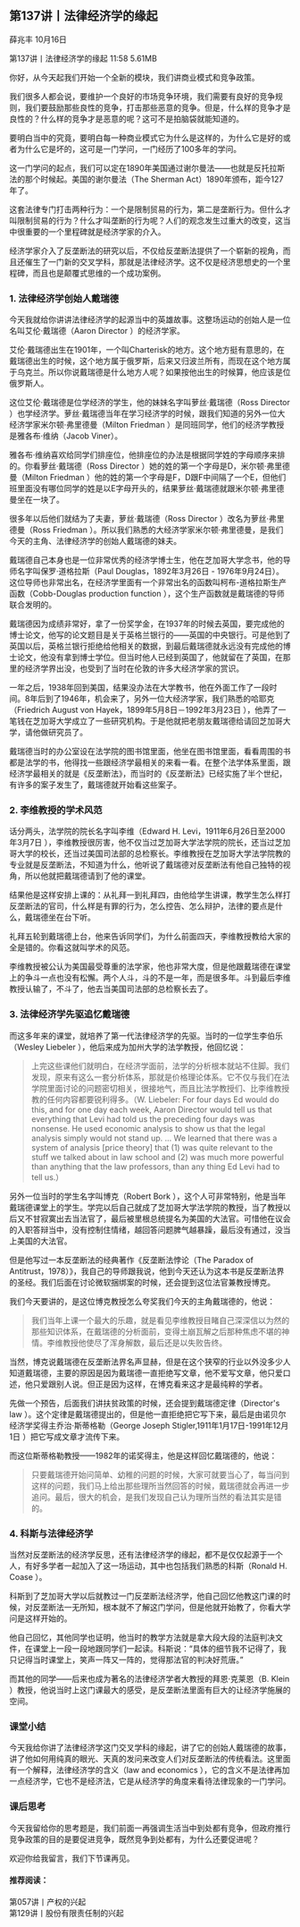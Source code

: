 
## 第137讲丨法律经济学的缘起


薛兆丰
10月16日

第137讲丨法律经济学的缘起
11:58 5.61MB


你好，从今天起我们开始一个全新的模块，我们讲商业模式和竞争政策。

我们很多人都会说，要维护一个良好的市场竞争环境，我们需要有良好的竞争规则，我们要鼓励那些良性的竞争，打击那些恶意的竞争。但是，什么样的竞争才是良性的？什么样的竞争才是恶意的呢？这可不是拍脑袋就能知道的。

要明白当中的究竟，要明白每一种商业模式它为什么是这样的，为什么它是好的或者为什么它是坏的，这可是一门学问，一门经历了100多年的学问。

这一门学问的起点，我们可以定在1890年美国通过谢尔曼法——也就是反托拉斯法的那个时候起。美国的谢尔曼法（The Sherman Act）1890年颁布，距今127年了。

这套法律专门打击两种行为：一个是限制贸易的行为，第二是垄断行为。但什么才叫限制贸易的行为？什么才叫垄断的行为呢？人们的观念发生过重大的改变，这当中很重要的一个里程碑就是经济学家的介入。

经济学家介入了反垄断法的研究以后，不仅给反垄断法提供了一个崭新的视角，而且还催生了一门新的交叉学科，那就是法律经济学。这不仅是经济思想史的一个里程碑，而且也是颠覆式思维的一个成功案例。

### 1. 法律经济学创始人戴瑞德

今天我就给你讲讲法律经济学的起源当中的英雄故事。这整场运动的创始人是一位名叫艾伦·戴瑞德（Aaron Director ）的经济学家。


艾伦·戴瑞德出生在1901年，一个叫Charterisk的地方。这个地方挺有意思的，在戴瑞德出生的时候，这个地方属于俄罗斯，后来又归波兰所有，而现在这个地方属于乌克兰。所以你说戴瑞德是什么地方人呢？如果按他出生的时候算，他应该是位俄罗斯人。

这位艾伦·戴瑞德是位学经济的学生，他的妹妹名字叫萝丝·戴瑞德（Ross Director ）也学经济学。萝丝·戴瑞德当年在学习经济学的时候，跟我们知道的另外一位大经济学家米尔顿·弗里德曼（Milton Friedman ）是同班同学，他们的经济学教授是雅各布·维纳（Jacob Viner）。

雅各布·维纳喜欢给同学们排座位，他排座位的办法是根据同学姓的字母顺序来排的。你看萝丝·戴瑞德（Ross Director ）她的姓的第一个字母是D，米尔顿·弗里德曼（Milton Friedman ）他的姓的第一个字母是F，D跟F中间隔了一个E，但他们班里面没有哪位同学的姓是以E字母开头的，结果萝丝·戴瑞德就跟米尔顿·弗里德曼坐在一块了。

很多年以后他们就结为了夫妻，萝丝·戴瑞德（Ross Director ）改名为萝丝·弗里德曼（Ross Friedman ）。所以我们熟悉的大经济学家米尔顿·弗里德曼，是我们今天的主角、法律经济学的创始人戴瑞德的妹夫。

戴瑞德自己本身也是一位非常优秀的经济学博士生，他在芝加哥大学念书，他的导师名字叫保罗·道格拉斯（Paul Douglas，1892年3月26日 - 1976年9月24日）。这位导师也非常出名，在经济学里面有一个非常出名的函数叫柯布-道格拉斯生产函数（Cobb-Douglas production function ），这个生产函数就是戴瑞德的导师联合发明的。

戴瑞德因为成绩非常好，拿了一份奖学金，在1937年的时候去英国，要完成他的博士论文，他写的论文题目是关于英格兰银行的——英国的中央银行。可是他到了英国以后，英格兰银行拒绝给他相关的数据，到最后戴瑞德就永远没有完成他的博士论文，他没有拿到博士学位。但当时他人已经到英国了，他就留在了英国，在那里的经济学界出没，也受到了当时在伦敦的许多大经济学家的赏识。

一年之后，1938年回到美国，结果没办法在大学教书，他在外面工作了一段时间。8年后到了1946年，机会来了，另外一位大经济学家，我们熟悉的哈耶克（Friedrich August von Hayek，1899年5月8日－1992年3月23日 ），他弄了一笔钱在芝加哥大学成立了一些研究机构。于是他就把老朋友戴瑞德给请回芝加哥大学，请他做研究员了。

戴瑞德当时的办公室设在法学院的图书馆里面，他坐在图书馆里面，看看周围的书都是法学的书，他得找一些跟经济学最相关的来看一看。在整个法学体系里面，跟经济学最相关的就是《反垄断法》，而当时的《反垄断法》已经实施了半个世纪，有许多的案子发生了，戴瑞德就开始看这些案子。

### 2. 李维教授的学术风范

话分两头，法学院的院长名字叫李维（Edward H. Levi，1911年6月26日至2000年3月7日 ），李维教授很厉害，他不仅当过芝加哥大学法学院的院长，还当过芝加哥大学的校长，还当过美国司法部的总检察长。李维教授在芝加哥大学法学院教的专业就是反垄断法，不知道为什么，他听说了戴瑞德对反垄断法有他自己独特的视角，所以他就把戴瑞德请到了他的课堂。

结果他是这样安排上课的：从礼拜一到礼拜四，由他给学生讲课，教学生怎么样打反垄断法的官司，什么样是有罪的行为，怎么控告、怎么辩护，法律的要点是什么，戴瑞德坐在台下听。

礼拜五轮到戴瑞德上台，他来告诉同学们，为什么前面四天，李维教授教给大家的全是错的。你看这就叫学术的风范。

李维教授被公认为美国最受尊重的法学家，他也非常大度，但是他跟戴瑞德在课堂上的争斗一点也没有松懈。两个人斗，斗的不是一年，而是很多年。斗到最后李维教授认输了，不斗了，他去当美国司法部的总检察长去了。

### 3. 法律经济学先驱追忆戴瑞德

而这多年来的课堂，就培养了第一代法律经济学的先驱。当时的一位学生李伯乐（Wesley Liebeler ），他后来成为加州大学的法学教授，他回忆说：

> 上完这些课他们就明白，在经济学面前，法学的分析根本就站不住脚。我们发现，原来有这么一套分析体系，那就是价格理论体系。它不仅与我们在法学院里面讨论的问题密切相关，很接地气，而且比法学教授们、比李维教授教的任何内容都要锐利得多。（W.  Liebeler: For four days Ed would do this, and for one day each week, Aaron Director would tell us that everything that Levi had told us the preceding four days was nonsense. He used economic analysis to show us that the legal analysis simply would not stand up. … We learned that there was a system of analysis [price theory] that (1) was quite relevant to the stuff we talked about in law school and (2) was much more powerful than anything that the law professors, than any thing Ed Levi had to tell us.）

另外一位当时的学生名字叫博克（Robert Bork ），这个人可非常特别，他是当年戴瑞德课堂上的学生。学完以后自己就成了芝加哥大学法学院的教授，当了教授以后又不甘寂寞出去当法官了，最后被里根总统提名为美国的大法官。可惜他在议会的入职答辩当中，没有控制住情绪，越回答问题脾气越暴躁，最后没有通过，没当上美国的大法官。


但是他写过一本反垄断法的经典著作《反垄断法悖论（The Paradox of Antitrust，1978）》，我自己的导师跟我说，他到今天还认为这本书是反垄断法界的圣经。我们后面在讨论微软捆绑案的时候，还会提到这位法官兼教授博克。

我们今天要讲的，是这位博克教授怎么夸奖我们今天的主角戴瑞德的，他说：

> 我们当年上课一个最大的乐趣，就是看见李维教授目睹自己深深信以为然的那些知识体系，在戴瑞德的分析面前，变得土崩瓦解之后那种焦虑不堪的神情。李维教授他使尽了浑身解数，最后还是以失败告终。

当然，博克说戴瑞德在反垄断法界名声显赫，但是在这个狭窄的行业以外没多少人知道戴瑞德，主要的原因是因为戴瑞德一直拒绝写文章，他不爱写文章，他只爱口述，他只爱跟别人说。但正是因为这样，在博克看来这才是最纯粹的学者。

先做一个预告，后面我们讲扶贫政策的时候，还会提到戴瑞德定律（Director's law ）。这个定律是戴瑞德提出的，但是他一直拒绝把它写下来，最后是由诺贝尔经济学奖得主乔治·斯蒂格勒（George Joseph Stigler,1911年1月17日-1991年12月1日 ）把它写成文章才流传下来。

而这位斯蒂格勒教授——1982年的诺奖得主，他是这样回忆戴瑞德的，他说：

> 只要戴瑞德开始问简单、幼稚的问题的时候，大家可就要当心了，每当问到这样的问题，我们马上给出那些理所当然回答的时候，戴瑞德就会再进一步追问。最后，很大的机会，是我们发现自己认为理所当然的看法其实是错的。

### 4. 科斯与法律经济学

当然对反垄断法的经济学反思，还有法律经济学的缘起，都不是仅仅起源于一个人，有好多学者一起加入了这一场运动，其中也包括我们熟悉的科斯（Ronald H. Coase ）。

科斯到了芝加哥大学以后就教过一门反垄断法经济学，他自己回忆他教这门课的时候，对反垄断法一无所知，根本就不了解这门学问，但是他就开始教了，你看大学问是这样开始的。

他自己回忆，其他同学也证明，他当时的教学方法就是拿大段大段的法庭判决文件，在课堂上一段一段地跟同学们一起读。科斯说：“具体的细节我不记得了，我只记得当时课堂上，笑声一阵又一阵的，觉得那法官的判决好荒唐。”

而其他的同学——后来也成为著名的法律经济学者大教授的拜恩·克莱恩（B. Klein ）教授，他说当时上这门课最大的感受，是反垄断法里面有巨大的让经济学施展的空间。

### 课堂小结

今天我给你讲了法律经济学这门交叉学科的缘起，讲了它的创始人戴瑞德的故事，讲了他如何用纯真的眼光、天真的发问来改变人们对反垄断法的传统看法。这里面有一个解释，法律经济学的含义（law and economics ），它的含义不是法律再加一点经济学，它也不是经济法，它是从经济学的角度来看待法律现象的一门学问。

### 课后思考

今天我留给你的思考题是，我们前面一再强调生活当中到处都有竞争，但政府推行竞争政策的目的是要促进竞争，既然竞争到处都有，为什么还要促进呢？

欢迎你给我留言，我们下节课再见。

#### 推荐阅读：

第057讲丨产权的兴起  
第129讲丨股份有限责任制的兴起  

